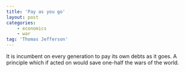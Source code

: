 ```yaml
---
title: 'Pay as you go'
layout: post
categories:
    - economics
    - war
tag: 'Thomas Jefferson'
---
```


It is incumbent on every generation to pay its own debts as it goes. A principle which if acted on would save one-half the wars of the world.
